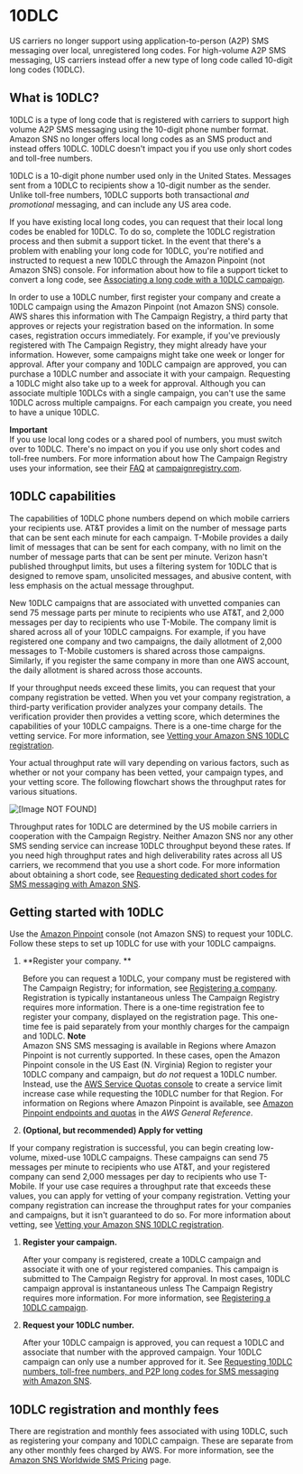 # 10DLC<a name="channels-sms-originating-identities-10dlc"></a>

US carriers no longer support using application\-to\-person \(A2P\) SMS messaging over local, unregistered long codes\. For high\-volume A2P SMS messaging, US carriers instead offer a new type of long code called 10\-digit long codes \(10DLC\)\.

## What is 10DLC?<a name="sns-what-is-10dlc"></a>

10DLC is a type of long code that is registered with carriers to support high volume A2P SMS messaging using the 10\-digit phone number format\. Amazon SNS no longer offers local long codes as an SMS product and instead offers 10DLC\. 10DLC doesn't impact you if you use only short codes and toll\-free numbers\.

10DLC is a 10\-digit phone number used only in the United States\. Messages sent from a 10DLC to recipients show a 10\-digit number as the sender\. Unlike toll\-free numbers, 10DLC supports both transactional *and promotional* messaging, and can include any US area code\.

If you have existing local long codes, you can request that their local long codes be enabled for 10DLC\. To do so, complete the 10DLC registration process and then submit a support ticket\. In the event that there's a problem with enabling your long code for 10DLC, you're notified and instructed to request a new 10DLC through the Amazon Pinpoint \(not Amazon SNS\) console\. For information about how to file a support ticket to convert a long code, see [Associating a long code with a 10DLC campaign](sns-settings-associate-long-code-10dlc.md)\.

In order to use a 10DLC number, first register your company and create a 10DLC campaign using the Amazon Pinpoint \(not Amazon SNS\) console\. AWS shares this information with The Campaign Registry, a third party that approves or rejects your registration based on the information\. In some cases, registration occurs immediately\. For example, if you've previously registered with The Campaign Registry, they might already have your information\. However, some campaigns might take one week or longer for approval\. After your company and 10DLC campaign are approved, you can purchase a 10DLC number and associate it with your campaign\. Requesting a 10DLC might also take up to a week for approval\. Although you can associate multiple 10DLCs with a single campaign, you can't use the same 10DLC across multiple campaigns\. For each campaign you create, you need to have a unique 10DLC\. 

**Important**  
If you use local long codes or a shared pool of numbers, you must switch over to 10DLC\. There's no impact on you if you use only short codes and toll\-free numbers\. For more information about how The Campaign Registry uses your information, see their [FAQ](https://www.campaignregistry.com/faq/) at [campaignregistry\.com](https://www.campaignregistry.com)\.

## 10DLC capabilities<a name="sns-10dlc-capabilities"></a>

The capabilities of 10DLC phone numbers depend on which mobile carriers your recipients use\. AT&T provides a limit on the number of message parts that can be sent each minute for each campaign\. T\-Mobile provides a daily limit of messages that can be sent for each company, with no limit on the number of message parts that can be sent per minute\. Verizon hasn't published throughput limits, but uses a filtering system for 10DLC that is designed to remove spam, unsolicited messages, and abusive content, with less emphasis on the actual message throughput\.

New 10DLC campaigns that are associated with unvetted companies can send 75 message parts per minute to recipients who use AT&T, and 2,000 messages per day to recipients who use T\-Mobile\. The company limit is shared across all of your 10DLC campaigns\. For example, if you have registered one company and two campaigns, the daily allotment of 2,000 messages to T\-Mobile customers is shared across those campaigns\. Similarly, if you register the same company in more than one AWS account, the daily allotment is shared across those accounts\.

If your throughput needs exceed these limits, you can request that your company registration be vetted\. When you vet your company registration, a third\-party verification provider analyzes your company details\. The verification provider then provides a vetting score, which determines the capabilities of your 10DLC campaigns\. There is a one\-time charge for the vetting service\. For more information, see [Vetting your Amazon SNS 10DLC registration](sns-settings-register-company.md#sns-10dlc-vetting)\.

Your actual throughput rate will vary depending on various factors, such as whether or not your company has been vetted, your campaign types, and your vetting score\. The following flowchart shows the throughput rates for various situations\.

![\[Image NOT FOUND\]](http://docs.aws.amazon.com/sns/latest/dg/images/sns-10DLC.png)

Throughput rates for 10DLC are determined by the US mobile carriers in cooperation with the Campaign Registry\. Neither Amazon SNS nor any other SMS sending service can increase 10DLC throughput beyond these rates\. If you need high throughput rates and high deliverability rates across all US carriers, we recommend that you use a short code\. For more information about obtaining a short code, see [Requesting dedicated short codes for SMS messaging with Amazon SNS](channels-sms-awssupport-short-code.md)\.

## Getting started with 10DLC<a name="sns-getting-started-with-10dlc"></a>

Use the [Amazon Pinpoint](https://console.aws.amazon.com/pinpoint/) console \(not Amazon SNS\) to request your 10DLC\. Follow these steps to set up 10DLC for use with your 10DLC campaigns\.

1. **Register your company\. **

   Before you can request a 10DLC, your company must be registered with The Campaign Registry; for information, see [Registering a company](sns-settings-register-company.md)\. Registration is typically instantaneous unless The Campaign Registry requires more information\. There is a one\-time registration fee to register your company, displayed on the registration page\. This one\-time fee is paid separately from your monthly charges for the campaign and 10DLC\. 
**Note**  
Amazon SNS SMS messaging is available in Regions where Amazon Pinpoint is not currently supported\. In these cases, open the Amazon Pinpoint console in the US East \(N\. Virginia\) Region to register your 10DLC company and campaign, but *do not* request a 10DLC number\. Instead, use the [AWS Service Quotas console](https://us-east-1.console.aws.amazon.com/support/home?region=us-east-1&skipRegion=true#/case/create?issueType=service-limit-increase) to create a service limit increase case while requesting the 10DLC number for that Region\. For information on Regions where Amazon Pinpoint is available, see [Amazon Pinpoint endpoints and quotas](https://docs.aws.amazon.com/general/latest/gr/pinpoint.html) in the *AWS General Reference*\.

1.  **\(Optional, but recommended\) Apply for vetting**

   If your company registration is successful, you can begin creating low\-volume, mixed\-use 10DLC campaigns\. These campaigns can send 75 messages per minute to recipients who use AT&T, and your registered company can send 2,000 messages per day to recipients who use T\-Mobile\. If your use case requires a throughput rate that exceeds these values, you can apply for vetting of your company registration\. Vetting your company registration can increase the throughput rates for your companies and campaigns, but it isn't guaranteed to do so\. For more information about vetting, see [Vetting your Amazon SNS 10DLC registration](sns-settings-register-company.md#sns-10dlc-vetting)\.

1. **Register your campaign\.**

   After your company is registered, create a 10DLC campaign and associate it with one of your registered companies\. This campaign is submitted to The Campaign Registry for approval\. In most cases, 10DLC campaign approval is instantaneous unless The Campaign Registry requires more information\. For more information, see [Registering a 10DLC campaign](sns-settings-register-campaign-10dlc.md)\. 

1. **Request your 10DLC number\.**

   After your 10DLC campaign is approved, you can request a 10DLC and associate that number with the approved campaign\. Your 10DLC campaign can only use a number approved for it\. See [Requesting 10DLC numbers, toll\-free numbers, and P2P long codes for SMS messaging with Amazon SNS](channels-sms-awssupport-long-code.md)\. 

## 10DLC registration and monthly fees<a name="sns-10dlc-fees"></a>

There are registration and monthly fees associated with using 10DLC, such as registering your company and 10DLC campaign\. These are separate from any other monthly fees charged by AWS\. For more information, see the [Amazon SNS Worldwide SMS Pricing](https://aws.amazon.com/sns/sms-pricing/) page\.